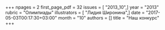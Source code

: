 +++
npages = 2
first_page_pdf = 32
issues = [ "2013_10",]
year = "2013"
rubric = "Олимпиады"
illustrators = [ "Лидия Широнина",]
date = "2017-05-03T00:17:30+03:00"
month = "10"
authors = []
title = "Наш конкурс"
+++
